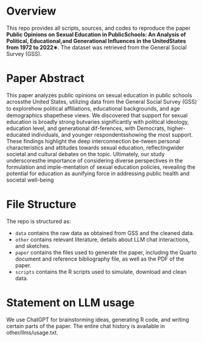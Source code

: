 # Overview

This repo provides all scripts, sources, and codes to reproduce the paper **Public Opinions on Sexual Education in PublicSchools: An Analysis of Political, Educational,and Generational Influences in the UnitedStates from 1972 to 2022∗**. The dataset was retrieved from the General Social Survey (GSS).

# Paper Abstract

This paper analyzes public opinions on sexual education in public schools acrossthe United States, utilizing data from the General Social Survey (GSS) to explorehow political aﬀiliations, educational backgrounds, and age demographics shapethese views. We discovered that support for sexual education is broadly strong butvaries significantly with political ideology, education level, and generational dif-ferences, with Democrats, higher-educated individuals, and younger respondentsshowing the most support. These findings highlight the deep interconnection be-tween personal characteristics and attitudes towards sexual education, reflectingwider societal and cultural debates on the topic. Ultimately, our study underscoresthe importance of considering diverse perspectives in the formulation and imple-mentation of sexual education policies, revealing the potential for education as aunifying force in addressing public health and societal well-being

# File Structure

The repo is structured as:

-   `data` contains the raw data as obtained from GSS and the cleaned data.
-   `other` contains relevant literature, details about LLM chat interactions, and sketches.
-   `paper` contains the files used to generate the paper, including the Quarto document and reference bibliography file, as well as the PDF of the paper. 
-   `scripts` contains the R scripts used to simulate, download and clean data.


# Statement on LLM usage

We use ChatGPT for brainstorming ideas, generating R code, and writing certain parts of the paper. The entire chat history is available in other/llms/usage.txt.
